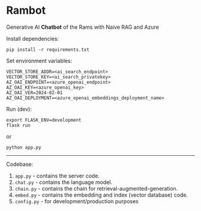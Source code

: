 # Rambot
Generative AI __Chatbot__ of the Rams with Naive RAG and Azure

Install dependencies:
```
pip install -r requirements.txt
```

Set environment variables:
```
VECTOR_STORE_ADDR=<ai_search_endpoint>
VECTOR_STORE_KEY=<ai_search_privatekey>
AZ_OAI_ENDPOINT=<azure_openai_endpoint>
AZ_OAI_KEY=<azure_openai_key>
AZ_OAI_VER=2024-02-01
AZ_OAI_DEPLOYMENT=<azure_openai_embeddings_deployment_name>
```

Run (dev):
```
export FLASK_ENV=development
flask run
```
or
```
python app.py
```

---

Codebase:

1. `app.py` - contains the server code.
2. `chat.py` - contains the language model.
3. `chain.py` - contains the chain for retrieval-augmented-generation.
4. `embed.py` - contains the embedding and index (vector database) code.
5. `config.py` - for development/production purposes